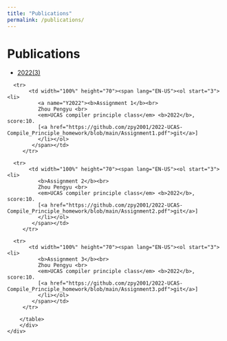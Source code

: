 ```yaml
---
title: "Publications"
permalink: /publications/
---
```


# Publications 

<div class="pub-full-list">
    <div class="pub-year">
        <ul>
            <li><a href="#Y2022">2022(3)</a></li>
        </ul>
    </div>
    <div class="pub-list">
        <div align="left">
        <table border="0" width="100%">

      <tr>
           <td width="100%" height="70"><span lang="EN-US"><ol start="3"><li>
              <a name="Y2022"><b>Assignment 1</b><br>
              Zhou Pengyu <br>           
              <em>UCAS compiler principle class</em> <b>2022</b>, score:10.
              [<a href="https://github.com/zpy2001/2022-UCAS-Compile_Principle_homework/blob/main/Assignment1.pdf">git</a>]
              </li></ol>
            </span></td>
         </tr>
        
      <tr>
           <td width="100%" height="70"><span lang="EN-US"><ol start="3"><li>
              <b>Assignment 2</b><br>
              Zhou Pengyu <br>           
              <em>UCAS compiler principle class</em> <b>2022</b>, score:10.
              [<a href="https://github.com/zpy2001/2022-UCAS-Compile_Principle_homework/blob/main/Assignment2.pdf">git</a>]
              </li></ol>
            </span></td>
         </tr>

      <tr>
           <td width="100%" height="70"><span lang="EN-US"><ol start="3"><li>
              <b>Assignment 3</b><br>
              Zhou Pengyu <br>           
              <em>UCAS compiler principle class</em> <b>2022</b>, score:10.
              [<a href="https://github.com/zpy2001/2022-UCAS-Compile_Principle_homework/blob/main/Assignment3.pdf">git</a>]
              </li></ol>
            </span></td>
         </tr>
        
        </table>
        </div>
    </div>
</div>